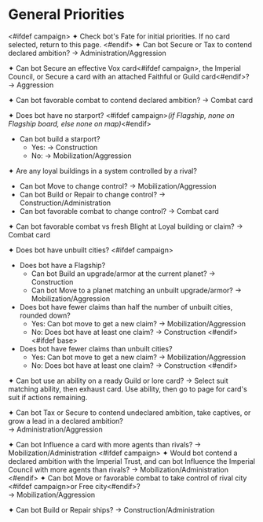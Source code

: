 # General Priorities
<#ifdef campaign>
✦ Check bot's Fate for initial priorities. If no card selected, return to this page.
<#endif>
✦ <!-- priority=1 --> Can bot Secure or Tax to contend declared ambition? → Administration/Aggression

✦ <!-- priority=1.5 --> Can bot Secure an effective Vox card<#ifdef campaign>, the Imperial Council, or Secure a card with an attached Faithful or Guild card<#endif>? → Aggression

✦ <!-- priority=2 --> Can bot favorable combat to contend declared ambition? → Combat card

✦ Does bot have no starport? <#ifdef campaign>*(if Flagship, none on Flagship board, else none on map)*<#endif>

- Can bot build a starport?
	- <!-- Build starport priority=3 --> Yes: → Construction
	- <!-- Expand for starport priority=3 --> No: → Mobilization/Aggression

✦ Are any loyal buildings in a system controlled by a rival?

- <!-- priority=4 --> Can bot Move to change control? → Mobilization/Aggression
- <!-- priority=4 --> Can bot Build or Repair to change control? → Construction/Administration
- <!-- priority=4 --> Can bot favorable combat to change control? → Combat card

✦ Can bot favorable combat vs fresh Blight at Loyal building or claim? → Combat card

✦ Does bot have unbuilt cities?
<#ifdef campaign>
- Does bot have a Flagship?
	- Can bot Build an upgrade/armor at the current planet? → Construction
	- Can bot Move to a planet matching an unbuilt upgrade/armor? → Mobilization/Aggression
- Does bot have fewer claims than half the number of unbuilt cities, rounded down?
	- Yes: <!-- Expand for city priority=5 --> Can bot move to get a new claim? → Mobilization/Aggression
	- No: <!-- Build city priority=5 --> Does bot have at least one claim? → Construction
<#endif>
<#ifdef base>
- Does bot have fewer claims than unbuilt cities?
	- Yes: <!-- Expand for city priority=5 --> Can bot move to get a new claim? → Mobilization/Aggression
	- No: <!-- Build city priority=5 --> Does bot have at least one claim? → Construction
<#endif>

✦ Can bot use an ability on a ready Guild or lore card? → Select suit matching ability, then exhaust card. Use ability, then go to page for card's suit if actions remaining.

✦ <!-- priority=6 --><!-- priority=7 --> Can bot Tax or Secure to contend undeclared ambition, take captives, or grow a lead in a declared ambition? <br>→ Administration/Aggression

✦ <!-- priority=8 --><!-- priority=9 --> Can bot Influence a card with more agents than rivals? → Mobilization/Administration
<#ifdef campaign>
✦ <!-- priority=9.5 --> Would bot contend a declared ambition with the Imperial Trust, and can bot Influence the Imperial Council with more agents than rivals? → Mobilization/Administration
<#endif>
✦ <!-- priority=10 --> Can bot Move or favorable combat to take control of rival city <#ifdef campaign>or Free city<#endif>?<br/> → Mobilization/Aggression

✦ <!-- priority=11 --><!-- priority=12 --> Can bot Build or Repair ships? → Construction/Administration

<div class="pagebreak"> </div>
